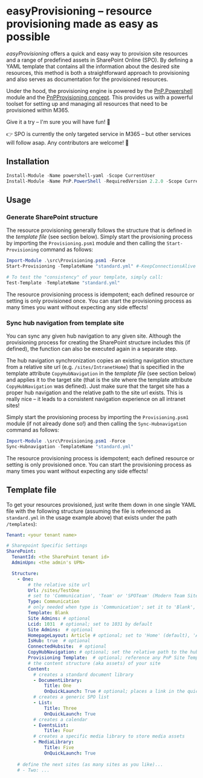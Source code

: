 # easyProvisioning – resource provisioning made as easy as possible
*easyProvisioning* offers a quick and easy way to provision site resources and a range of predefined assets in SharePoint Online (SPO). By defining a YAML template that contains all the information about the desired site resources, this method is both a straightforward approach to provisioning and also serves as documentation for the provisioned resources.

Under the hood, the provisioning engine is powered by the [PnP.Powershell](https://pnp.github.io/powershell/) module and the [PnPProvisioning concept](https://github.com/pnp/PnP-Provisioning-Schema). This provides us with a powerful toolset for setting up and managing all resources that need to be provisioned within M365.

Give it a try – I'm sure you will have fun! 💪

👉 SPO is currently the only targeted service in M365 – but other services 
will follow asap. Any contributors are welcome! 🙌

## Installation
```powershell
Install-Module -Name powershell-yaml -Scope CurrentUser
Install-Module -Name PnP.PowerShell -RequiredVersion 2.2.0 -Scope CurrentUser
```


## Usage
### Generate SharePoint structure
The resource provisioning generally follows the structure that is defined in the *template file* (see section below).
Simply start the provisioning process by importing the `Provisioning.psm1` module and then calling the `Start-Provisioning` command as follows:

```powershell
Import-Module .\src\Provisioning.psm1 -Force
Start-Provisioning -TemplateName "standard.yml" #-KeepConnectionsAlive

# To test the "consistency" of your template, simply call:
Test-Template -TemplateName "standard.yml"
```

The resource provisioning process is idempotent; each defined resource or setting is only provisioned once. You can start the provisioning process as many times you want without expecting any side effects!

### Sync hub navigation from template site
You can sync any given hub navigation to any given site. Although the provisioning process for creating the SharePoint structure includes this (if defined), the function can also be executed again in a separate step.

The hub navigation synchronization copies an existing navigation structure from a relative site url (e.g. `/sites/IntranetHome`) that is specified in the template attribute `CopyHubNavigation` in the *template file* (see section below) and applies it to the target site (that is the site where the template attribute `CopyHubNavigation` was defined). Just make sure that the target site has a proper hub navigation and the relative path to the site url exists. This is really nice – it leads to a consistent navigation experience on all intranet sites!

Simply start the provisioning process by importing the `Provisioning.psm1` module (if not already done so!) and then calling the `Sync-Hubnavigation` command as follows:

```powershell
Import-Module .\src\Provisioning.psm1 -Force
Sync-Hubnavigation -TemplateName "standard.yml"
```

The resource provisioning process is idempotent; each defined resource or setting is only provisioned once. You can start the provisioning process as many times you want without expecting any side effects!


## Template file
To get your resources provisioned, just write them down in one single YAML file with the
following structure (assuming the file is referenced as `standard.yml` in the usage example above) that exists under the path `/templates`):

```yaml
Tenant: <your tenant name>

# Sharepoint Specific Settings
SharePoint:
  TenantId: <the SharePoint tenant id>
  AdminUpn: <the admin's UPN>

  Structure:
    - One:
        # the relative site url
        Url: /sites/TestOne
        # set to 'Communication', 'Team' or 'SPOTeam' (Modern Team Site w/o M365 Group)
        Type: Communication 
        # only needed when type is 'Communication'; set it to 'Blank', 'Showcase' or 'Topic'
        Template: Blank 
        Site Admins: # optional
        Lcid: 1031  # optional; set to 1031 by default
        Site Admins:  # optional
        HomepageLayout: Article # optional; set to 'Home' (default), 'Article' or 'SingleWebPartAppPage'
        IsHub: true  # optional
        ConnectedHubsite:  # optional
        CopyHubNavigation: # optional; set the relative path to the hub site from where the navigation structure will be copied
        Provisioning Template:  # optional; reference any PnP Site Template from your local machine
        # the content structure (aka assets) of your site
        Content:
          # creates a standard document library
          - DocumentLibrary: 
              Title: One
              OnQuickLaunch: True # optional; places a link in the quick launch navigation
          # creates a generic SPO list
          - List:  
              Title: Three
              OnQuickLaunch: True
          # creates a calendar
          - EventsList:
              Title: Four
          # creates a specific media library to store media assets
          - MediaLibrary:
              Title: Five
              OnQuickLaunch: True
    
    # define the next sites (as many sites as you like)...
    # - Two: ...
```